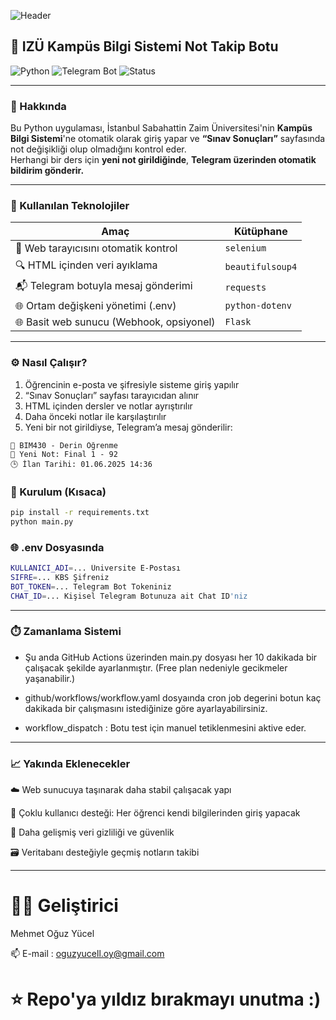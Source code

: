 ![Header](https://github.com/user-attachments/assets/a5158019-26d8-4778-a34e-c63c24811c38)



## 🏫 IZÜ Kampüs Bilgi Sistemi Not Takip Botu

![Python](https://img.shields.io/badge/Python-3.10-blue?logo=python)
![Telegram Bot](https://img.shields.io/badge/Telegram-Bot-blue?logo=telegram)
![Status](https://img.shields.io/badge/Status-Active-brightgreen)

---

### 📌 Hakkında

Bu Python uygulaması, İstanbul Sabahattin Zaim Üniversitesi'nin **Kampüs Bilgi Sistemi**'ne otomatik olarak giriş yapar ve **“Sınav Sonuçları”** sayfasında not değişikliği olup olmadığını kontrol eder.  
Herhangi bir ders için **yeni not girildiğinde**, **Telegram üzerinden otomatik bildirim gönderir.**

---

### 🧠 Kullanılan Teknolojiler

| Amaç | Kütüphane |
|------|-----------|
| 🧭 Web tarayıcısını otomatik kontrol | `selenium` |
| 🔍 HTML içinden veri ayıklama | `beautifulsoup4` |
| 📬 Telegram botuyla mesaj gönderimi | `requests` |
| 🌐 Ortam değişkeni yönetimi (.env) | `python-dotenv` |
| 🌐 Basit web sunucu (Webhook, opsiyonel) | `Flask` |

---

### ⚙️ Nasıl Çalışır?

1. Öğrencinin e-posta ve şifresiyle sisteme giriş yapılır  
2. “Sınav Sonuçları” sayfası tarayıcıdan alınır  
3. HTML içinden dersler ve notlar ayrıştırılır  
4. Daha önceki notlar ile karşılaştırılır  
5. Yeni bir not girildiyse, Telegram’a mesaj gönderilir:

```text
📘 BIM430 - Derin Öğrenme
🔄 Yeni Not: Final 1 - 92
🕒 İlan Tarihi: 01.06.2025 14:36
```
### 🚀 Kurulum (Kısaca)

```bash
pip install -r requirements.txt
python main.py
```
### 🌐 .env Dosyasında

```bash
KULLANICI_ADI=... Üniversite E-Postası
SIFRE=... KBS Şifreniz
BOT_TOKEN=... Telegram Bot Tokeniniz
CHAT_ID=... Kişisel Telegram Botunuza ait Chat ID'niz
```
---
### ⏱️ Zamanlama Sistemi

 - Şu anda GitHub Actions üzerinden main.py dosyası her 10 dakikada bir çalışacak şekilde ayarlanmıştır.
(Free plan nedeniyle gecikmeler yaşanabilir.)

 - github/workflows/workflow.yaml dosyaında cron job degerini botun kaç dakikada bir çalışmasını istediğinize göre ayarlayabilirsiniz.

 - workflow_dispatch : Botu test için manuel tetiklenmesini aktive eder.

---

### 📈 Yakında Eklenecekler

☁️ Web sunucuya taşınarak daha stabil çalışacak yapı

👥 Çoklu kullanıcı desteği: Her öğrenci kendi bilgilerinden giriş yapacak

🔐 Daha gelişmiş veri gizliliği ve güvenlik

🗃️ Veritabanı desteğiyle geçmiş notların takibi

---

# 🧑‍💻 Geliştirici

Mehmet Oğuz Yücel

📫 E-mail : oguzyucell.oy@gmail.com



# ⭐️ Repo'ya yıldız bırakmayı unutma :)




